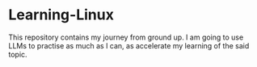 # Learning-Linux
This repository contains my journey from ground up. I am going to use LLMs to practise as much as I can, as accelerate my learning of the said topic. 
